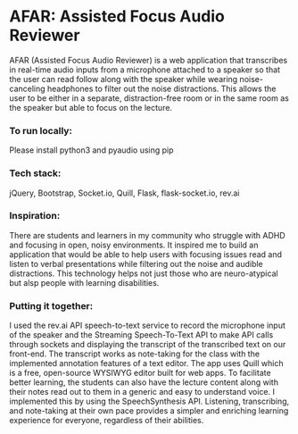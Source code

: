 # AFAR: Assisted Focus Audio Reviewer

AFAR (Assisted Focus Audio Reviewer) is a web application that transcribes in real-time audio inputs from a microphone attached to a speaker so that the user can read follow along with the speaker while wearing noise-canceling headphones to filter out the noise distractions. This allows the user to be either in a separate, distraction-free room or in the same room as the speaker but able to focus on the lecture.

### To run locally:
Please install python3 and pyaudio using pip

### Tech stack:

jQuery, Bootstrap, Socket.io, Quill, Flask, flask-socket.io, rev.ai

### Inspiration:

There are students and learners in my community who struggle with ADHD and focusing in open, noisy environments. It inspired me to build an application that would be able to help users with focusing issues read and listen to verbal presentations while filtering out the noise and audible distractions. This technology helps not just those who are neuro-atypical but alsp people with learning disabilities.

### Putting it together:

I used the rev.ai API speech-to-text service to record the microphone input of the speaker and the Streaming Speech-To-Text API to make API calls through sockets and displaying the transcript of the transcribed text on our front-end. The transcript works as note-taking for the class with the implemented annotation features of a text editor. The app uses Quill which is a free, open-source WYSIWYG editor built for web apps. To facilitate better learning, the students can also have the lecture content along with their notes read out to them in a generic and easy to understand voice. I implemented this by using the SpeechSynthesis API. Listening, transcribing, and note-taking at their own pace provides a simpler and enriching learning experience for everyone, regardless of their abilities.


